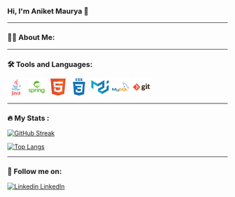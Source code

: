### Hi, I'm Aniket Maurya 👋

<hr>

### :man_office_worker: About Me:

<hr>

### :hammer_and_wrench:  Tools and Languages:

<div>
  <img src="https://github.com/devicons/devicon/blob/master/icons/java/java-original-wordmark.svg" title="Java" alt="Java" width="40" height="40" />&nbsp;
  <img src="https://github.com/devicons/devicon/blob/master/icons/spring/spring-original-wordmark.svg" title="Spring" alt="Spring" width="40" height="40"/>&nbsp;
  <img src="https://github.com/devicons/devicon/blob/master/icons/html5/html5-original.svg" title="HTML5" alt="HTML" width="40" height="40"/>&nbsp;
  <img src="https://github.com/devicons/devicon/blob/master/icons/css3/css3-plain-wordmark.svg"  title="CSS3" alt="CSS" width="40" height="40"/>&nbsp;
  <img src="https://github.com/devicons/devicon/blob/master/icons/materialui/materialui-original.svg" title="Material UI" alt="Material UI" width="40" height="40"/>&nbsp;
  <img src="https://github.com/devicons/devicon/blob/master/icons/mysql/mysql-original-wordmark.svg" title="MySQL"  alt="MySQL" width="40" height="40"/>&nbsp;
  <img src="https://github.com/devicons/devicon/blob/master/icons/git/git-original-wordmark.svg" title="Git" **alt="Git" width="40" height="40"/>
</div>

<hr>

### :fire: My Stats :

[![GitHub Streak](http://github-readme-streak-stats.herokuapp.com?user=aniket1702&theme=dark&hide_border=true)](https://git.io/streak-stats)

[![Top Langs](https://github-readme-stats.vercel.app/api/top-langs/?username=aniket1702&layout=compact&theme=vision-friendly-dark)]([[https://github.com/aniket1702/aniket1702](https://github.com/aniket1702/)](https://github.com/aniket1702/SeleniumAutomationFramework.git))


<hr>

### :handshake: Follow me on:

[![Linkedin](https://i.stack.imgur.com/gVE0j.png) LinkedIn](https://www.linkedin.com/in/aniketmaurya1702)
